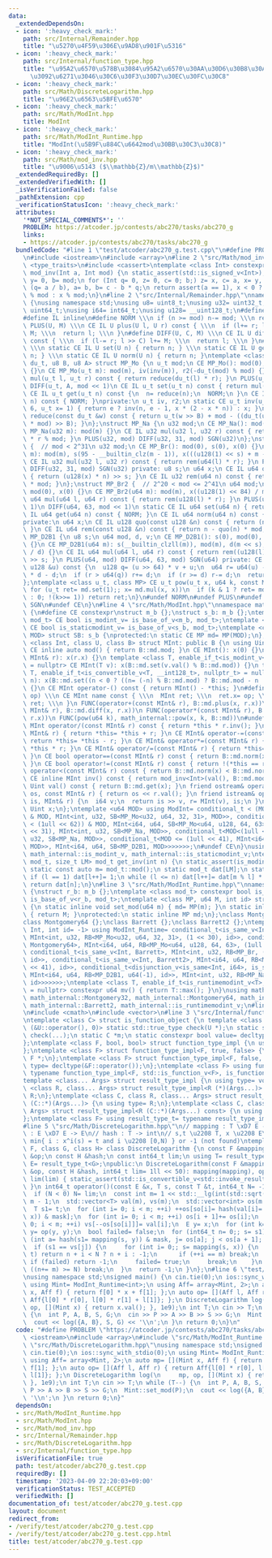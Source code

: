 ```yaml
---
data:
  _extendedDependsOn:
  - icon: ':heavy_check_mark:'
    path: src/Internal/Remainder.hpp
    title: "\u5270\u4F59\u306E\u9AD8\u901F\u5316"
  - icon: ':heavy_check_mark:'
    path: src/Internal/function_type.hpp
    title: "\u95A2\u6570\u578B\u3084\u95A2\u6570\u30AA\u30D6\u30B8\u30A7\u30AF\u30C8\
      \u3092\u6271\u3046\u30C6\u30F3\u30D7\u30EC\u30FC\u30C8"
  - icon: ':heavy_check_mark:'
    path: src/Math/DiscreteLogarithm.hpp
    title: "\u96E2\u6563\u5BFE\u6570"
  - icon: ':heavy_check_mark:'
    path: src/Math/ModInt.hpp
    title: ModInt
  - icon: ':heavy_check_mark:'
    path: src/Math/ModInt_Runtime.hpp
    title: "ModInt(\u5B9F\u884C\u6642mod\u30BB\u30C3\u30C8)"
  - icon: ':heavy_check_mark:'
    path: src/Math/mod_inv.hpp
    title: "\u9006\u5143 ($\\mathbb{Z}/m\\mathbb{Z}$)"
  _extendedRequiredBy: []
  _extendedVerifiedWith: []
  _isVerificationFailed: false
  _pathExtension: cpp
  _verificationStatusIcon: ':heavy_check_mark:'
  attributes:
    '*NOT_SPECIAL_COMMENTS*': ''
    PROBLEM: https://atcoder.jp/contests/abc270/tasks/abc270_g
    links:
    - https://atcoder.jp/contests/abc270/tasks/abc270_g
  bundledCode: "#line 1 \"test/atcoder/abc270_g.test.cpp\"\n#define PROBLEM \"https://atcoder.jp/contests/abc270/tasks/abc270_g\"\
    \n#include <iostream>\n#include <array>\n#line 2 \"src/Math/mod_inv.hpp\"\n#include\
    \ <type_traits>\n#include <cassert>\ntemplate <class Int> constexpr inline Int\
    \ mod_inv(Int a, Int mod) {\n static_assert(std::is_signed_v<Int>);\n Int x= 1,\
    \ y= 0, b= mod;\n for (Int q= 0, z= 0, c= 0; b;) z= x, c= a, x= y, y= z - y *\
    \ (q= a / b), a= b, b= c - b * q;\n return assert(a == 1), x < 0 ? mod - (-x)\
    \ % mod : x % mod;\n}\n#line 2 \"src/Internal/Remainder.hpp\"\nnamespace math_internal\
    \ {\nusing namespace std;\nusing u8= uint8_t;\nusing u32= uint32_t;\nusing u64=\
    \ uint64_t;\nusing i64= int64_t;\nusing u128= __uint128_t;\n#define CE constexpr\n\
    #define IL inline\n#define NORM \\\n if (n >= mod) n-= mod; \\\n return n\n#define\
    \ PLUS(U, M) \\\n CE IL U plus(U l, U r) const { \\\n  if (l+= r; l >= M) l-=\
    \ M; \\\n  return l; \\\n }\n#define DIFF(U, C, M) \\\n CE IL U diff(U l, U r)\
    \ const { \\\n  if (l-= r; l >> C) l+= M; \\\n  return l; \\\n }\n#define SGN(U)\
    \ \\\n static CE IL U set(U n) { return n; } \\\n static CE IL U get(U n) { return\
    \ n; } \\\n static CE IL U norm(U n) { return n; }\ntemplate <class u_t, class\
    \ du_t, u8 B, u8 A> struct MP_Mo {\n u_t mod;\n CE MP_Mo(): mod(0), iv(0), r2(0)\
    \ {}\n CE MP_Mo(u_t m): mod(m), iv(inv(m)), r2(-du_t(mod) % mod) {}\n CE IL u_t\
    \ mul(u_t l, u_t r) const { return reduce(du_t(l) * r); }\n PLUS(u_t, mod << 1)\n\
    \ DIFF(u_t, A, mod << 1)\n CE IL u_t set(u_t n) const { return mul(n, r2); }\n\
    \ CE IL u_t get(u_t n) const {\n  n= reduce(n);\n  NORM;\n }\n CE IL u_t norm(u_t\
    \ n) const { NORM; }\nprivate:\n u_t iv, r2;\n static CE u_t inv(u_t n, int e=\
    \ 6, u_t x= 1) { return e ? inv(n, e - 1, x * (2 - x * n)) : x; }\n CE IL u_t\
    \ reduce(const du_t &w) const { return u_t(w >> B) + mod - ((du_t(u_t(w) * iv)\
    \ * mod) >> B); }\n};\nstruct MP_Na {\n u32 mod;\n CE MP_Na(): mod(0){};\n CE\
    \ MP_Na(u32 m): mod(m) {}\n CE IL u32 mul(u32 l, u32 r) const { return u64(l)\
    \ * r % mod; }\n PLUS(u32, mod) DIFF(u32, 31, mod) SGN(u32)\n};\nstruct MP_Br\
    \ {  // mod < 2^31\n u32 mod;\n CE MP_Br(): mod(0), s(0), x(0) {}\n CE MP_Br(u32\
    \ m): mod(m), s(95 - __builtin_clz(m - 1)), x(((u128(1) << s) + m - 1) / m) {}\n\
    \ CE IL u32 mul(u32 l, u32 r) const { return rem(u64(l) * r); }\n PLUS(u32, mod)\
    \ DIFF(u32, 31, mod) SGN(u32) private: u8 s;\n u64 x;\n CE IL u64 quo(u64 n) const\
    \ { return (u128(x) * n) >> s; }\n CE IL u32 rem(u64 n) const { return n - quo(n)\
    \ * mod; }\n};\nstruct MP_Br2 {  // 2^20 < mod <= 2^41\n u64 mod;\n CE MP_Br2():\
    \ mod(0), x(0) {}\n CE MP_Br2(u64 m): mod(m), x((u128(1) << 84) / m) {}\n CE IL\
    \ u64 mul(u64 l, u64 r) const { return rem(u128(l) * r); }\n PLUS(u64, mod <<\
    \ 1)\n DIFF(u64, 63, mod << 1)\n static CE IL u64 set(u64 n) { return n; }\n CE\
    \ IL u64 get(u64 n) const { NORM; }\n CE IL u64 norm(u64 n) const { NORM; }\n\
    private:\n u64 x;\n CE IL u128 quo(const u128 &n) const { return (n * x) >> 84;\
    \ }\n CE IL u64 rem(const u128 &n) const { return n - quo(n) * mod; }\n};\nstruct\
    \ MP_D2B1 {\n u8 s;\n u64 mod, d, v;\n CE MP_D2B1(): s(0), mod(0), d(0), v(0)\
    \ {}\n CE MP_D2B1(u64 m): s(__builtin_clzll(m)), mod(m), d(m << s), v(u128(-1)\
    \ / d) {}\n CE IL u64 mul(u64 l, u64 r) const { return rem((u128(l) * r) << s)\
    \ >> s; }\n PLUS(u64, mod) DIFF(u64, 63, mod) SGN(u64) private: CE IL u64 rem(const\
    \ u128 &u) const {\n  u128 q= (u >> 64) * v + u;\n  u64 r= u64(u) - (q >> 64)\
    \ * d - d;\n  if (r > u64(q)) r+= d;\n  if (r >= d) r-= d;\n  return r;\n }\n\
    };\ntemplate <class u_t, class MP> CE u_t pow(u_t x, u64 k, const MP &md) {\n\
    \ for (u_t ret= md.set(1);; x= md.mul(x, x))\n  if (k & 1 ? ret= md.mul(ret, x)\
    \ : 0; !(k>>= 1)) return ret;\n}\n#undef NORM\n#undef PLUS\n#undef DIFF\n#undef\
    \ SGN\n#undef CE\n}\n#line 4 \"src/Math/ModInt.hpp\"\nnamespace math_internal\
    \ {\n#define CE constexpr\nstruct m_b {};\nstruct s_b: m_b {};\ntemplate <class\
    \ mod_t> CE bool is_modint_v= is_base_of_v<m_b, mod_t>;\ntemplate <class mod_t>\
    \ CE bool is_staticmodint_v= is_base_of_v<s_b, mod_t>;\ntemplate <class MP, u64\
    \ MOD> struct SB: s_b {\nprotected:\n static CE MP md= MP(MOD);\n};\ntemplate\
    \ <class Int, class U, class B> struct MInt: public B {\n using Uint= U;\n static\
    \ CE inline auto mod() { return B::md.mod; }\n CE MInt(): x(0) {}\n CE MInt(const\
    \ MInt& r): x(r.x) {}\n template <class T, enable_if_t<is_modint_v<T>, nullptr_t>\
    \ = nullptr> CE MInt(T v): x(B::md.set(v.val() % B::md.mod)) {}\n template <class\
    \ T, enable_if_t<is_convertible_v<T, __int128_t>, nullptr_t> = nullptr> CE MInt(T\
    \ n): x(B::md.set((n < 0 ? ((n= (-n) % B::md.mod) ? B::md.mod - n : n) : n % B::md.mod)))\
    \ {}\n CE MInt operator-() const { return MInt() - *this; }\n#define FUNC(name,\
    \ op) \\\n CE MInt name const { \\\n  MInt ret; \\\n  ret.x= op; \\\n  return\
    \ ret; \\\n }\n FUNC(operator+(const MInt& r), B::md.plus(x, r.x))\n FUNC(operator-(const\
    \ MInt& r), B::md.diff(x, r.x))\n FUNC(operator*(const MInt& r), B::md.mul(x,\
    \ r.x))\n FUNC(pow(u64 k), math_internal::pow(x, k, B::md))\n#undef FUNC\n CE\
    \ MInt operator/(const MInt& r) const { return *this * r.inv(); }\n CE MInt& operator+=(const\
    \ MInt& r) { return *this= *this + r; }\n CE MInt& operator-=(const MInt& r) {\
    \ return *this= *this - r; }\n CE MInt& operator*=(const MInt& r) { return *this=\
    \ *this * r; }\n CE MInt& operator/=(const MInt& r) { return *this= *this / r;\
    \ }\n CE bool operator==(const MInt& r) const { return B::md.norm(x) == B::md.norm(r.x);\
    \ }\n CE bool operator!=(const MInt& r) const { return !(*this == r); }\n CE bool\
    \ operator<(const MInt& r) const { return B::md.norm(x) < B::md.norm(r.x); }\n\
    \ CE inline MInt inv() const { return mod_inv<Int>(val(), B::md.mod); }\n CE inline\
    \ Uint val() const { return B::md.get(x); }\n friend ostream& operator<<(ostream&\
    \ os, const MInt& r) { return os << r.val(); }\n friend istream& operator>>(istream&\
    \ is, MInt& r) {\n  i64 v;\n  return is >> v, r= MInt(v), is;\n }\nprivate:\n\
    \ Uint x;\n};\ntemplate <u64 MOD> using ModInt= conditional_t < (MOD < (1 << 30))\
    \ & MOD, MInt<int, u32, SB<MP_Mo<u32, u64, 32, 31>, MOD>>, conditional_t < (MOD\
    \ < (1ull << 62)) & MOD, MInt<i64, u64, SB<MP_Mo<u64, u128, 64, 63>, MOD>>, conditional_t<MOD<(1u\
    \ << 31), MInt<int, u32, SB<MP_Na, MOD>>, conditional_t<MOD<(1ull << 32), MInt<i64,\
    \ u32, SB<MP_Na, MOD>>, conditional_t<MOD <= (1ull << 41), MInt<i64, u64, SB<MP_Br2,\
    \ MOD>>, MInt<i64, u64, SB<MP_D2B1, MOD>>>>>>>;\n#undef CE\n}\nusing math_internal::ModInt,\
    \ math_internal::is_modint_v, math_internal::is_staticmodint_v;\ntemplate <class\
    \ mod_t, size_t LM> mod_t get_inv(int n) {\n static_assert(is_modint_v<mod_t>);\n\
    \ static const auto m= mod_t::mod();\n static mod_t dat[LM];\n static int l= 1;\n\
    \ if (l == 1) dat[l++]= 1;\n while (l <= n) dat[l++]= dat[m % l] * (m - m / l);\n\
    \ return dat[n];\n}\n#line 3 \"src/Math/ModInt_Runtime.hpp\"\nnamespace math_internal\
    \ {\nstruct r_b: m_b {};\ntemplate <class mod_t> constexpr bool is_runtimemodint_v=\
    \ is_base_of_v<r_b, mod_t>;\ntemplate <class MP, u64 M, int id> struct RB: r_b\
    \ {\n static inline void set_mod(u64 m) { md= MP(m); }\n static inline u64 max()\
    \ { return M; }\nprotected:\n static inline MP md;\n};\nclass Montgomery32 {};\n\
    class Montgomery64 {};\nclass Barrett {};\nclass Barrett2 {};\ntemplate <class\
    \ Int, int id= -1> using ModInt_Runtime= conditional_t<is_same_v<Int, Montgomery32>,\
    \ MInt<int, u32, RB<MP_Mo<u32, u64, 32, 31>, (1 << 30), id>>, conditional_t<is_same_v<Int,\
    \ Montgomery64>, MInt<i64, u64, RB<MP_Mo<u64, u128, 64, 63>, (1ull << 62), id>>,\
    \ conditional_t<is_same_v<Int, Barrett>, MInt<int, u32, RB<MP_Br, (1u << 31),\
    \ id>>, conditional_t<is_same_v<Int, Barrett2>, MInt<i64, u64, RB<MP_Br2, (1ull\
    \ << 41), id>>, conditional_t<disjunction_v<is_same<Int, i64>, is_same<Int, u64>>,\
    \ MInt<i64, u64, RB<MP_D2B1, u64(-1), id>>, MInt<int, u32, RB<MP_Na, u32(-1),\
    \ id>>>>>>>;\ntemplate <class T, enable_if_t<is_runtimemodint_v<T>, nullptr_t>\
    \ = nullptr> constexpr u64 mv() { return T::max(); }\n}\nusing math_internal::ModInt_Runtime,\
    \ math_internal::Montgomery32, math_internal::Montgomery64, math_internal::Barrett,\
    \ math_internal::Barrett2, math_internal::is_runtimemodint_v;\n#line 2 \"src/Math/DiscreteLogarithm.hpp\"\
    \n#include <cmath>\n#include <vector>\n#line 3 \"src/Internal/function_type.hpp\"\
    \ntemplate <class C> struct is_function_object {\n template <class U, int dummy=\
    \ (&U::operator(), 0)> static std::true_type check(U *);\n static std::false_type\
    \ check(...);\n static C *m;\n static constexpr bool value= decltype(check(m))::value;\n\
    };\ntemplate <class F, bool, bool> struct function_type_impl {\n using type= void;\n\
    };\ntemplate <class F> struct function_type_impl<F, true, false> {\n using type=\
    \ F *;\n};\ntemplate <class F> struct function_type_impl<F, false, true> {\n using\
    \ type= decltype(&F::operator());\n};\ntemplate <class F> using function_type_t=\
    \ typename function_type_impl<F, std::is_function_v<F>, is_function_object<F>::value>::type;\n\
    template <class... Args> struct result_type_impl {\n using type= void;\n};\ntemplate\
    \ <class R, class... Args> struct result_type_impl<R (*)(Args...)> {\n using type=\
    \ R;\n};\ntemplate <class C, class R, class... Args> struct result_type_impl<R\
    \ (C::*)(Args...)> {\n using type= R;\n};\ntemplate <class C, class R, class...\
    \ Args> struct result_type_impl<R (C::*)(Args...) const> {\n using type= R;\n\
    };\ntemplate <class F> using result_type_t= typename result_type_impl<function_type_t<F>>::type;\n\
    #line 5 \"src/Math/DiscreteLogarithm.hpp\"\n// mapping : T \xD7 E -> T\n// op\
    \ : E \xD7 E -> E\n// hash : T -> int\n// s,t \u2208 T, x \u2208 E\n// return\
    \ min{ i : x^i(s) = t and i \u2208 [0,N) } or -1 (not found)\ntemplate <class\
    \ F, class G, class H> class DiscreteLogarithm {\n const F &mapping;\n const G\
    \ &op;\n const H &hash;\n const int64_t lim;\n using T= result_type_t<F>;\n using\
    \ E= result_type_t<G>;\npublic:\n DiscreteLogarithm(const F &mapping, const G\
    \ &op, const H &hash, int64_t lim= 1ll << 50): mapping(mapping), op(op), hash(hash),\
    \ lim(lim) { static_assert(std::is_convertible_v<std::invoke_result_t<H, T>, int>);\
    \ }\n int64_t operator()(const E &x, T s, const T &t, int64_t N= -1) const {\n\
    \  if (N < 0) N= lim;\n  const int m= 1 << std::__lg(int(std::sqrt(N) + 1)), mask=\
    \ m - 1;\n  std::vector<T> val(m), vs(m);\n  std::vector<int> os(m + 1), so(m);\n\
    \  T s1= t;\n  for (int i= 0; i < m; ++i) ++os[so[i]= hash(val[i]= s1= mapping(s1,\
    \ x)) & mask];\n  for (int i= 0; i < m; ++i) os[i + 1]+= os[i];\n  for (int i=\
    \ 0; i < m; ++i) vs[--os[so[i]]]= val[i];\n  E y= x;\n  for (int k= m; k>>= 1;)\
    \ y= op(y, y);\n  bool failed= false;\n  for (int64_t n= 0;; s= s1) {\n   for\
    \ (int a= hash(s1= mapping(s, y)) & mask, j= os[a]; j < os[a + 1]; ++j) {\n  \
    \  if (s1 == vs[j]) {\n     for (int i= 0;; s= mapping(s, x)) {\n      if (s ==\
    \ t) return n + i < N ? n + i : -1;\n      if (++i == m) break;\n     }\n    \
    \ if (failed) return -1;\n     failed= true;\n     break;\n    }\n   }\n   if\
    \ ((n+= m) >= N) break;\n  }\n  return -1;\n }\n};\n#line 6 \"test/atcoder/abc270_g.test.cpp\"\
    \nusing namespace std;\nsigned main() {\n cin.tie(0);\n ios::sync_with_stdio(0);\n\
    \ using Mint= ModInt_Runtime<int>;\n using Aff= array<Mint, 2>;\n auto mp= [](Mint\
    \ x, Aff f) { return f[0] * x + f[1]; };\n auto op= [](Aff l, Aff r) { return\
    \ Aff{l[0] * r[0], l[0] * r[1] + l[1]}; };\n DiscreteLogarithm log(\n     mp,\
    \ op, [](Mint x) { return x.val(); }, 1e9);\n int T;\n cin >> T;\n while (T--)\
    \ {\n  int P, A, B, S, G;\n  cin >> P >> A >> B >> S >> G;\n  Mint::set_mod(P);\n\
    \  cout << log({A, B}, S, G) << '\\n';\n }\n return 0;\n}\n"
  code: "#define PROBLEM \"https://atcoder.jp/contests/abc270/tasks/abc270_g\"\n#include\
    \ <iostream>\n#include <array>\n#include \"src/Math/ModInt_Runtime.hpp\"\n#include\
    \ \"src/Math/DiscreteLogarithm.hpp\"\nusing namespace std;\nsigned main() {\n\
    \ cin.tie(0);\n ios::sync_with_stdio(0);\n using Mint= ModInt_Runtime<int>;\n\
    \ using Aff= array<Mint, 2>;\n auto mp= [](Mint x, Aff f) { return f[0] * x +\
    \ f[1]; };\n auto op= [](Aff l, Aff r) { return Aff{l[0] * r[0], l[0] * r[1] +\
    \ l[1]}; };\n DiscreteLogarithm log(\n     mp, op, [](Mint x) { return x.val();\
    \ }, 1e9);\n int T;\n cin >> T;\n while (T--) {\n  int P, A, B, S, G;\n  cin >>\
    \ P >> A >> B >> S >> G;\n  Mint::set_mod(P);\n  cout << log({A, B}, S, G) <<\
    \ '\\n';\n }\n return 0;\n}"
  dependsOn:
  - src/Math/ModInt_Runtime.hpp
  - src/Math/ModInt.hpp
  - src/Math/mod_inv.hpp
  - src/Internal/Remainder.hpp
  - src/Math/DiscreteLogarithm.hpp
  - src/Internal/function_type.hpp
  isVerificationFile: true
  path: test/atcoder/abc270_g.test.cpp
  requiredBy: []
  timestamp: '2023-04-09 22:20:03+09:00'
  verificationStatus: TEST_ACCEPTED
  verifiedWith: []
documentation_of: test/atcoder/abc270_g.test.cpp
layout: document
redirect_from:
- /verify/test/atcoder/abc270_g.test.cpp
- /verify/test/atcoder/abc270_g.test.cpp.html
title: test/atcoder/abc270_g.test.cpp
---
```

